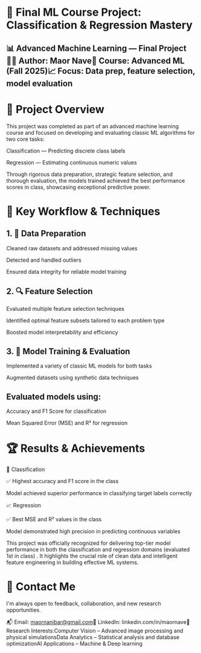 # 🔬 Final ML Course Project: Classification & Regression Mastery

## 📊 Advanced Machine Learning — Final Project👨‍💼 Author: Maor Nave📂 Course: Advanced ML (Fall 2025)📈 Focus: Data prep, feature selection, model evaluation

# 📌 Project Overview

This project was completed as part of an advanced machine learning course and focused on developing and evaluating classic ML algorithms for two core tasks:

Classification — Predicting discrete class labels

Regression — Estimating continuous numeric values

Through rigorous data preparation, strategic feature selection, and thorough evaluation, the models trained achieved the best performance scores in class, showcasing exceptional predictive power.

# 📄 Key Workflow & Techniques

## 1. 📁 Data Preparation

Cleaned raw datasets and addressed missing values

Detected and handled outliers

Ensured data integrity for reliable model training

## 2. 🔍 Feature Selection

Evaluated multiple feature selection techniques

Identified optimal feature subsets tailored to each problem type

Boosted model interpretability and efficiency

## 3. 🔧 Model Training & Evaluation

Implemented a variety of classic ML models for both tasks

Augmented datasets using synthetic data techniques

## Evaluated models using:

Accuracy and F1 Score for classification

Mean Squared Error (MSE) and R² for regression

# 🏆 Results & Achievements

🔢 Classification

✅ Highest accuracy and F1 score in the class

Model achieved superior performance in classifying target labels correctly

📈 Regression

✅ Best MSE and R² values in the class

Model demonstrated high precision in predicting continuous variables

This project was officially recognized for delivering top-tier model performance in both the classification and regression domains (evaluated 1st in class) . It highlights the crucial role of clean data and intelligent feature engineering in building effective ML systems.

# 📧 Contact Me

I'm always open to feedback, collaboration, and new research opportunities.

📬 Email: maornanibar@gmail.com💬 LinkedIn: linkedin.com/in/maornave🧠 Research Interests:Computer Vision – Advanced image processing and physical simulationsData Analytics – Statistical analysis and database optimizationAI Applications – Machine & Deep learning
